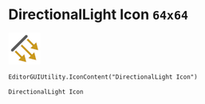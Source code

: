 # DirectionalLight Icon `64x64`
<img src="/img/DirectionalLight%20Icon.png" width=64 height=64>

``` CSharp
EditorGUIUtility.IconContent("DirectionalLight Icon")
```
```
DirectionalLight Icon
```
